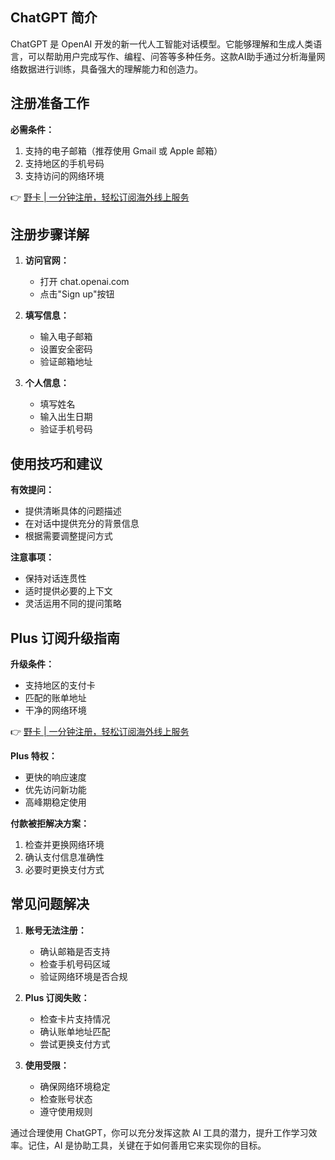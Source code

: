 ## ChatGPT 简介

ChatGPT 是 OpenAI 开发的新一代人工智能对话模型。它能够理解和生成人类语言，可以帮助用户完成写作、编程、问答等多种任务。这款AI助手通过分析海量网络数据进行训练，具备强大的理解能力和创造力。

## 注册准备工作

**必需条件：**
1. 支持的电子邮箱（推荐使用 Gmail 或 Apple 邮箱）
2. 支持地区的手机号码
3. 支持访问的网络环境

👉 [野卡 | 一分钟注册，轻松订阅海外线上服务](https://bit.ly/bewildcard)

## 注册步骤详解

1. **访问官网：**
   - 打开 chat.openai.com
   - 点击"Sign up"按钮

2. **填写信息：**
   - 输入电子邮箱
   - 设置安全密码
   - 验证邮箱地址

3. **个人信息：**
   - 填写姓名
   - 输入出生日期
   - 验证手机号码

## 使用技巧和建议

**有效提问：**
- 提供清晰具体的问题描述
- 在对话中提供充分的背景信息
- 根据需要调整提问方式

**注意事项：**
- 保持对话连贯性
- 适时提供必要的上下文
- 灵活运用不同的提问策略

## Plus 订阅升级指南

**升级条件：**
- 支持地区的支付卡
- 匹配的账单地址
- 干净的网络环境

👉 [野卡 | 一分钟注册，轻松订阅海外线上服务](https://bit.ly/bewildcard)

**Plus 特权：**
- 更快的响应速度
- 优先访问新功能
- 高峰期稳定使用

**付款被拒解决方案：**
1. 检查并更换网络环境
2. 确认支付信息准确性
3. 必要时更换支付方式

## 常见问题解决

1. **账号无法注册：**
   - 确认邮箱是否支持
   - 检查手机号码区域
   - 验证网络环境是否合规

2. **Plus 订阅失败：**
   - 检查卡片支持情况
   - 确认账单地址匹配
   - 尝试更换支付方式

3. **使用受限：**
   - 确保网络环境稳定
   - 检查账号状态
   - 遵守使用规则

通过合理使用 ChatGPT，你可以充分发挥这款 AI 工具的潜力，提升工作学习效率。记住，AI 是协助工具，关键在于如何善用它来实现你的目标。